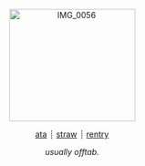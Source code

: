 <div align=center>

<br>

<img width="221" height="197" alt="IMG_0056" src="https://github.com/user-attachments/assets/5ae93e86-6b26-4259-bfed-83d14de6bae7" />

[ata](https://samuelfrnwilliams.atabook.org/) ┊ [straw](https://samuelfrnnwilliams.straw.page/) ┊ [rentry](https://rentry.co/lovehum) 

<i> usually offtab. </i>
